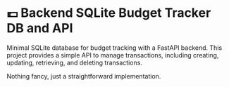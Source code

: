 # :pound: Backend SQLite Budget Tracker DB and API

Minimal SQLite database for budget tracking with a FastAPI backend. This project provides a simple API to manage transactions, including creating, updating, retrieving, and deleting transactions.

Nothing fancy, just a straightforward implementation.


